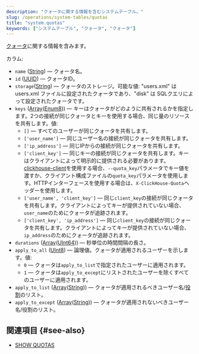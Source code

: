 ```yaml
---
description: "クォータに関する情報を含むシステムテーブル。"
slug: /operations/system-tables/quotas
title: "system.quotas"
keywords: ["システムテーブル", "クォータ", "クォータ"]
---
```


[クォータ](../../operations/system-tables/quotas.md)に関する情報を含みます。

カラム:
- `name` ([String](../../sql-reference/data-types/string.md)) — クォータ名。
- `id` ([UUID](../../sql-reference/data-types/uuid.md)) — クォータID。
- `storage`([String](../../sql-reference/data-types/string.md)) — クォータのストレージ。可能な値: "users.xml" は users.xml ファイルに設定されたクォータであり、"disk" は SQLクエリによって設定されたクォータです。
- `keys` ([Array](../../sql-reference/data-types/array.md)([Enum8](../../sql-reference/data-types/enum.md))) — キーはクォータがどのように共有されるかを指定します。2つの接続が同じクォータとキーを使用する場合、同じ量のリソースを共有します。値:
    - `[]` — すべてのユーザーが同じクォータを共有します。
    - `['user_name']` — 同じユーザー名の接続が同じクォータを共有します。
    - `['ip_address']` — 同じIPからの接続が同じクォータを共有します。
    - `['client_key']` — 同じキーの接続が同じクォータを共有します。キーはクライアントによって明示的に提供される必要があります。[clickhouse-client](../../interfaces/cli.md)を使用する場合、`--quota_key`パラメータでキー値を渡すか、クライアント構成ファイルの`quota_key`パラメータを使用します。HTTPインターフェースを使用する場合は、`X-ClickHouse-Quota`ヘッダーを使用します。
    - `['user_name', 'client_key']` — 同じ`client_key`の接続が同じクォータを共有します。クライアントによってキーが提供されていない場合、`user_name`のためにクォータが追跡されます。
    - `['client_key', 'ip_address']` — 同じ`client_key`の接続が同じクォータを共有します。クライアントによってキーが提供されていない場合、`ip_address`のためにクォータが追跡されます。
- `durations` ([Array](../../sql-reference/data-types/array.md)([UInt64](../../sql-reference/data-types/int-uint.md))) — 秒単位の時間間隔の長さ。
- `apply_to_all` ([UInt8](../../sql-reference/data-types/int-uint.md#uint-ranges)) — 論理値。クォータが適用されるユーザーを示します。値:
    - `0` — クォータは`apply_to_list`で指定されたユーザーに適用されます。
    - `1` — クォータは`apply_to_except`にリストされたユーザーを除くすべてのユーザーに適用されます。
- `apply_to_list` ([Array](../../sql-reference/data-types/array.md)([String](../../sql-reference/data-types/string.md))) — クォータが適用されるべきユーザー名/[役割](../../guides/sre/user-management/index.md#role-management)のリスト。
- `apply_to_except` ([Array](../../sql-reference/data-types/array.md)([String](../../sql-reference/data-types/string.md))) — クォータが適用されないべきユーザー名/役割のリスト。

## 関連項目 {#see-also}

- [SHOW QUOTAS](../../sql-reference/statements/show.md#show-quotas-statement)
